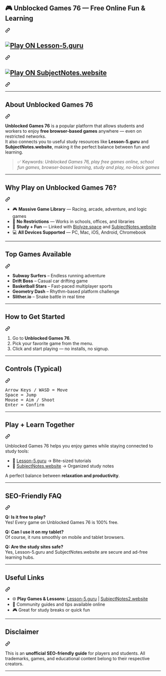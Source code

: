  <article class="markdown-body entry-content container-lg f5" itemprop="text"><div class="markdown-heading" dir="auto"><h1 class="heading-element" dir="auto">🎮 Unblocked Games 76 — Free Online Fun &amp; Learning</h1><a id="user-content--unblocked-games-76--free-online-fun--learning" class="anchor" aria-label="Permalink: 🎮 Unblocked Games 76 — Free Online Fun &amp; Learning" href="#-unblocked-games-76--free-online-fun--learning"><svg class="octicon octicon-link" viewBox="0 0 16 16" version="1.1" width="16" height="16" aria-hidden="true"><path d="m7.775 3.275 1.25-1.25a3.5 3.5 0 1 1 4.95 4.95l-2.5 2.5a3.5 3.5 0 0 1-4.95 0 .751.751 0 0 1 .018-1.042.751.751 0 0 1 1.042-.018 1.998 1.998 0 0 0 2.83 0l2.5-2.5a2.002 2.002 0 0 0-2.83-2.83l-1.25 1.25a.751.751 0 0 1-1.042-.018.751.751 0 0 1-.018-1.042Zm-4.69 9.64a1.998 1.998 0 0 0 2.83 0l1.25-1.25a.751.751 0 0 1 1.042.018.751.751 0 0 1 .018 1.042l-1.25 1.25a3.5 3.5 0 1 1-4.95-4.95l2.5-2.5a3.5 3.5 0 0 1 4.95 0 .751.751 0 0 1-.018 1.042.751.751 0 0 1-1.042.018 1.998 1.998 0 0 0-2.83 0l-2.5 2.5a1.998 1.998 0 0 0 0 2.83Z"></path></svg></a></div>
<p align="center" dir="auto">
</p><div class="markdown-heading" dir="auto"><h1 class="heading-element" dir="auto">  <a href="https://biolyze.space" rel="nofollow">
    <img src="https://camo.githubusercontent.com/d63269650332b46b18a3eb0a52f31547d67f66d025738525e66684aa4a3cc5e3/68747470733a2f2f696d672e736869656c64732e696f2f62616467652ff09f9a802d506c6179253230206f6e206b3132677572752e6e6c2d626c75653f7374796c653d666f722d7468652d6261646765266c6f676f3d676f6f676c652d6368726f6d65" alt="Play ON Lesson-5.guru" data-canonical-src="https://img.shields.io/badge/🚀-Play%20 on Biolyze.Space-blue?style=for-the-badge&amp;logo=google-chrome" style="max-width: 100%;">
  </a></h1><a id="user-content---------" class="anchor" aria-label="Permalink: " href="#--------"><svg class="octicon octicon-link" viewBox="0 0 16 16" version="1.1" width="16" height="16" aria-hidden="true"><path d="m7.775 3.275 1.25-1.25a3.5 3.5 0 1 1 4.95 4.95l-2.5 2.5a3.5 3.5 0 0 1-4.95 0 .751.751 0 0 1 .018-1.042.751.751 0 0 1 1.042-.018 1.998 1.998 0 0 0 2.83 0l2.5-2.5a2.002 2.002 0 0 0-2.83-2.83l-1.25 1.25a.751.751 0 0 1-1.042-.018.751.751 0 0 1-.018-1.042Zm-4.69 9.64a1.998 1.998 0 0 0 2.83 0l1.25-1.25a.751.751 0 0 1 1.042.018.751.751 0 0 1 .018 1.042l-1.25 1.25a3.5 3.5 0 1 1-4.95-4.95l2.5-2.5a3.5 3.5 0 0 1 4.95 0 .751.751 0 0 1-.018 1.042.751.751 0 0 1-1.042.018 1.998 1.998 0 0 0-2.83 0l-2.5 2.5a1.998 1.998 0 0 0 0 2.83Z"></path></svg></a></div>
   
<div class="markdown-heading" dir="auto"><h1 class="heading-element" dir="auto">  <a href="https://subjectnotes2.website/" rel="nofollow">
    <img src="https://camo.githubusercontent.com/c6b923e49139562eacafcf18235bc03c2cf3fa1ca60066c11653da06a3a75b25/68747470733a2f2f696d672e736869656c64732e696f2f62616467652ff09f8e922d506c6179253230206f6e205375626a6563744e6f7465732e776562736974652d677265656e3f7374796c653d666f722d7468652d6261646765266c6f676f3d676f6f676c652d6368726f6d65" alt="Play ON SubjectNotes.website" data-canonical-src="https://img.shields.io/badge/🎒-Play%20 on SubjectNotes.website-green?style=for-the-badge&amp;logo=google-chrome" style="max-width: 100%;">
  </a></h1><a id="user-content----------1" class="anchor" aria-label="Permalink: " href="#---------1"><svg class="octicon octicon-link" viewBox="0 0 16 16" version="1.1" width="16" height="16" aria-hidden="true"><path d="m7.775 3.275 1.25-1.25a3.5 3.5 0 1 1 4.95 4.95l-2.5 2.5a3.5 3.5 0 0 1-4.95 0 .751.751 0 0 1 .018-1.042.751.751 0 0 1 1.042-.018 1.998 1.998 0 0 0 2.83 0l2.5-2.5a2.002 2.002 0 0 0-2.83-2.83l-1.25 1.25a.751.751 0 0 1-1.042-.018.751.751 0 0 1-.018-1.042Zm-4.69 9.64a1.998 1.998 0 0 0 2.83 0l1.25-1.25a.751.751 0 0 1 1.042.018.751.751 0 0 1 .018 1.042l-1.25 1.25a3.5 3.5 0 1 1-4.95-4.95l2.5-2.5a3.5 3.5 0 0 1 4.95 0 .751.751 0 0 1-.018 1.042.751.751 0 0 1-1.042.018 1.998 1.998 0 0 0-2.83 0l-2.5 2.5a1.998 1.998 0 0 0 0 2.83Z"></path></svg></a></div>
<p dir="auto"></p>
<hr>
<div class="markdown-heading" dir="auto"><h2 class="heading-element" dir="auto">About Unblocked Games 76</h2><a id="user-content-about-unblocked-games-76" class="anchor" aria-label="Permalink: About Unblocked Games 76" href="#about-unblocked-games-76"><svg class="octicon octicon-link" viewBox="0 0 16 16" version="1.1" width="16" height="16" aria-hidden="true"><path d="m7.775 3.275 1.25-1.25a3.5 3.5 0 1 1 4.95 4.95l-2.5 2.5a3.5 3.5 0 0 1-4.95 0 .751.751 0 0 1 .018-1.042.751.751 0 0 1 1.042-.018 1.998 1.998 0 0 0 2.83 0l2.5-2.5a2.002 2.002 0 0 0-2.83-2.83l-1.25 1.25a.751.751 0 0 1-1.042-.018.751.751 0 0 1-.018-1.042Zm-4.69 9.64a1.998 1.998 0 0 0 2.83 0l1.25-1.25a.751.751 0 0 1 1.042.018.751.751 0 0 1 .018 1.042l-1.25 1.25a3.5 3.5 0 1 1-4.95-4.95l2.5-2.5a3.5 3.5 0 0 1 4.95 0 .751.751 0 0 1-.018 1.042.751.751 0 0 1-1.042.018 1.998 1.998 0 0 0-2.83 0l-2.5 2.5a1.998 1.998 0 0 0 0 2.83Z"></path></svg></a></div>
<p dir="auto"><strong>Unblocked Games 76</strong> is a popular platform that allows students and workers to enjoy <strong>free browser-based games</strong> anywhere — even on restricted networks.<br>
It also connects you to useful study resources like <strong>Lesson-5.guru</strong> and <strong>SubjectNotes.website</strong>, making it the perfect balance between fun and learning.</p>
<blockquote>
<p dir="auto">✅ Keywords: <em>Unblocked Games 76, play free games online, school fun games, browser-based learning, study and play, no-block games</em></p>
</blockquote>
<hr>
<div class="markdown-heading" dir="auto"><h2 class="heading-element" dir="auto">Why Play on Unblocked Games 76?</h2><a id="user-content-why-play-on-unblocked-games-76" class="anchor" aria-label="Permalink: Why Play on Unblocked Games 76?" href="#why-play-on-unblocked-games-76"><svg class="octicon octicon-link" viewBox="0 0 16 16" version="1.1" width="16" height="16" aria-hidden="true"><path d="m7.775 3.275 1.25-1.25a3.5 3.5 0 1 1 4.95 4.95l-2.5 2.5a3.5 3.5 0 0 1-4.95 0 .751.751 0 0 1 .018-1.042.751.751 0 0 1 1.042-.018 1.998 1.998 0 0 0 2.83 0l2.5-2.5a2.002 2.002 0 0 0-2.83-2.83l-1.25 1.25a.751.751 0 0 1-1.042-.018.751.751 0 0 1-.018-1.042Zm-4.69 9.64a1.998 1.998 0 0 0 2.83 0l1.25-1.25a.751.751 0 0 1 1.042.018.751.751 0 0 1 .018 1.042l-1.25 1.25a3.5 3.5 0 1 1-4.95-4.95l2.5-2.5a3.5 3.5 0 0 1 4.95 0 .751.751 0 0 1-.018 1.042.751.751 0 0 1-1.042.018 1.998 1.998 0 0 0-2.83 0l-2.5 2.5a1.998 1.998 0 0 0 0 2.83Z"></path></svg></a></div>
<ul dir="auto">
<li>🎮 <strong>Massive Game Library</strong> — Racing, arcade, adventure, and logic games</li>
<li>🔑 <strong>No Restrictions</strong> — Works in schools, offices, and libraries</li>
<li>📖 <strong>Study + Fun</strong> — Linked with <a href="https://biolyze.space" rel="nofollow">Biolyze.space</a> and <a href="https://subjectnotes2.website/" rel="nofollow">SubjectNotes.website</a></li>
<li>💻 <strong>All Devices Supported</strong> — PC, Mac, iOS, Android, Chromebook</li>
</ul>
<hr>
<div class="markdown-heading" dir="auto"><h2 class="heading-element" dir="auto">Top Games Available</h2><a id="user-content-top-games-available" class="anchor" aria-label="Permalink: Top Games Available" href="#top-games-available"><svg class="octicon octicon-link" viewBox="0 0 16 16" version="1.1" width="16" height="16" aria-hidden="true"><path d="m7.775 3.275 1.25-1.25a3.5 3.5 0 1 1 4.95 4.95l-2.5 2.5a3.5 3.5 0 0 1-4.95 0 .751.751 0 0 1 .018-1.042.751.751 0 0 1 1.042-.018 1.998 1.998 0 0 0 2.83 0l2.5-2.5a2.002 2.002 0 0 0-2.83-2.83l-1.25 1.25a.751.751 0 0 1-1.042-.018.751.751 0 0 1-.018-1.042Zm-4.69 9.64a1.998 1.998 0 0 0 2.83 0l1.25-1.25a.751.751 0 0 1 1.042.018.751.751 0 0 1 .018 1.042l-1.25 1.25a3.5 3.5 0 1 1-4.95-4.95l2.5-2.5a3.5 3.5 0 0 1 4.95 0 .751.751 0 0 1-.018 1.042.751.751 0 0 1-1.042.018 1.998 1.998 0 0 0-2.83 0l-2.5 2.5a1.998 1.998 0 0 0 0 2.83Z"></path></svg></a></div>
<ul dir="auto">
<li><strong>Subway Surfers</strong> – Endless running adventure</li>
<li><strong>Drift Boss</strong> – Casual car drifting game</li>
<li><strong>Basketball Stars</strong> – Fast-paced multiplayer sports</li>
<li><strong>Geometry Dash</strong> – Rhythm-based platform challenge</li>
<li><strong>Slither.io</strong> – Snake battle in real time</li>
</ul>
<hr>
<div class="markdown-heading" dir="auto"><h2 class="heading-element" dir="auto">How to Get Started</h2><a id="user-content-how-to-get-started" class="anchor" aria-label="Permalink: How to Get Started" href="#how-to-get-started"><svg class="octicon octicon-link" viewBox="0 0 16 16" version="1.1" width="16" height="16" aria-hidden="true"><path d="m7.775 3.275 1.25-1.25a3.5 3.5 0 1 1 4.95 4.95l-2.5 2.5a3.5 3.5 0 0 1-4.95 0 .751.751 0 0 1 .018-1.042.751.751 0 0 1 1.042-.018 1.998 1.998 0 0 0 2.83 0l2.5-2.5a2.002 2.002 0 0 0-2.83-2.83l-1.25 1.25a.751.751 0 0 1-1.042-.018.751.751 0 0 1-.018-1.042Zm-4.69 9.64a1.998 1.998 0 0 0 2.83 0l1.25-1.25a.751.751 0 0 1 1.042.018.751.751 0 0 1 .018 1.042l-1.25 1.25a3.5 3.5 0 1 1-4.95-4.95l2.5-2.5a3.5 3.5 0 0 1 4.95 0 .751.751 0 0 1-.018 1.042.751.751 0 0 1-1.042.018 1.998 1.998 0 0 0-2.83 0l-2.5 2.5a1.998 1.998 0 0 0 0 2.83Z"></path></svg></a></div>
<ol dir="auto">
<li>Go to <strong>Unblocked Games 76</strong>.</li>
<li>Pick your favorite game from the menu.</li>
<li>Click and start playing — no installs, no signup.</li>
</ol>
<hr>
<div class="markdown-heading" dir="auto"><h2 class="heading-element" dir="auto">Controls (Typical)</h2><a id="user-content-controls-typical" class="anchor" aria-label="Permalink: Controls (Typical)" href="#controls-typical"><svg class="octicon octicon-link" viewBox="0 0 16 16" version="1.1" width="16" height="16" aria-hidden="true"><path d="m7.775 3.275 1.25-1.25a3.5 3.5 0 1 1 4.95 4.95l-2.5 2.5a3.5 3.5 0 0 1-4.95 0 .751.751 0 0 1 .018-1.042.751.751 0 0 1 1.042-.018 1.998 1.998 0 0 0 2.83 0l2.5-2.5a2.002 2.002 0 0 0-2.83-2.83l-1.25 1.25a.751.751 0 0 1-1.042-.018.751.751 0 0 1-.018-1.042Zm-4.69 9.64a1.998 1.998 0 0 0 2.83 0l1.25-1.25a.751.751 0 0 1 1.042.018.751.751 0 0 1 .018 1.042l-1.25 1.25a3.5 3.5 0 1 1-4.95-4.95l2.5-2.5a3.5 3.5 0 0 1 4.95 0 .751.751 0 0 1-.018 1.042.751.751 0 0 1-1.042.018 1.998 1.998 0 0 0-2.83 0l-2.5 2.5a1.998 1.998 0 0 0 0 2.83Z"></path></svg></a></div>
<div class="highlight highlight-text-adblock notranslate position-relative overflow-auto" dir="auto" data-snippet-clipboard-copy-content="Arrow Keys / WASD = Move
Space = Jump
Mouse = Aim / Shoot
Enter = Confirm"><pre>Arrow Keys / WASD = Move
Space = Jump
Mouse = Aim / Shoot
Enter = Confirm</pre></div>
<hr>
<div class="markdown-heading" dir="auto"><h2 class="heading-element" dir="auto">Play + Learn Together</h2><a id="user-content-play--learn-together" class="anchor" aria-label="Permalink: Play + Learn Together" href="#play--learn-together"><svg class="octicon octicon-link" viewBox="0 0 16 16" version="1.1" width="16" height="16" aria-hidden="true"><path d="m7.775 3.275 1.25-1.25a3.5 3.5 0 1 1 4.95 4.95l-2.5 2.5a3.5 3.5 0 0 1-4.95 0 .751.751 0 0 1 .018-1.042.751.751 0 0 1 1.042-.018 1.998 1.998 0 0 0 2.83 0l2.5-2.5a2.002 2.002 0 0 0-2.83-2.83l-1.25 1.25a.751.751 0 0 1-1.042-.018.751.751 0 0 1-.018-1.042Zm-4.69 9.64a1.998 1.998 0 0 0 2.83 0l1.25-1.25a.751.751 0 0 1 1.042.018.751.751 0 0 1 .018 1.042l-1.25 1.25a3.5 3.5 0 1 1-4.95-4.95l2.5-2.5a3.5 3.5 0 0 1 4.95 0 .751.751 0 0 1-.018 1.042.751.751 0 0 1-1.042.018 1.998 1.998 0 0 0-2.83 0l-2.5 2.5a1.998 1.998 0 0 0 0 2.83Z"></path></svg></a></div>
<p dir="auto">Unblocked Games 76 helps you enjoy games while staying connected to study tools:</p>
<ul dir="auto">
<li>📘 <a href="https://lesson-5.guru" rel="nofollow">Lesson-5.guru</a> → Bite-sized tutorials</li>
<li>📝 <a href="https://subjectnotes.website/" rel="nofollow">SubjectNotes.website</a> → Organized study notes</li>
</ul>
<p dir="auto">A perfect balance between <strong>relaxation and productivity</strong>.</p>
<hr>
<div class="markdown-heading" dir="auto"><h2 class="heading-element" dir="auto">SEO-Friendly FAQ</h2><a id="user-content-seo-friendly-faq" class="anchor" aria-label="Permalink: SEO-Friendly FAQ" href="#seo-friendly-faq"><svg class="octicon octicon-link" viewBox="0 0 16 16" version="1.1" width="16" height="16" aria-hidden="true"><path d="m7.775 3.275 1.25-1.25a3.5 3.5 0 1 1 4.95 4.95l-2.5 2.5a3.5 3.5 0 0 1-4.95 0 .751.751 0 0 1 .018-1.042.751.751 0 0 1 1.042-.018 1.998 1.998 0 0 0 2.83 0l2.5-2.5a2.002 2.002 0 0 0-2.83-2.83l-1.25 1.25a.751.751 0 0 1-1.042-.018.751.751 0 0 1-.018-1.042Zm-4.69 9.64a1.998 1.998 0 0 0 2.83 0l1.25-1.25a.751.751 0 0 1 1.042.018.751.751 0 0 1 .018 1.042l-1.25 1.25a3.5 3.5 0 1 1-4.95-4.95l2.5-2.5a3.5 3.5 0 0 1 4.95 0 .751.751 0 0 1-.018 1.042.751.751 0 0 1-1.042.018 1.998 1.998 0 0 0-2.83 0l-2.5 2.5a1.998 1.998 0 0 0 0 2.83Z"></path></svg></a></div>
<p dir="auto"><strong>Q: Is it free to play?</strong><br>
Yes! Every game on Unblocked Games 76 is 100% free.</p>
<p dir="auto"><strong>Q: Can I use it on my tablet?</strong><br>
Of course, it runs smoothly on mobile and tablet browsers.</p>
<p dir="auto"><strong>Q: Are the study sites safe?</strong><br>
Yes, Lesson-5.guru and SubjectNotes.website are secure and ad-free learning hubs.</p>
<hr>
<div class="markdown-heading" dir="auto"><h2 class="heading-element" dir="auto">Useful Links</h2><a id="user-content-useful-links" class="anchor" aria-label="Permalink: Useful Links" href="#useful-links"><svg class="octicon octicon-link" viewBox="0 0 16 16" version="1.1" width="16" height="16" aria-hidden="true"><path d="m7.775 3.275 1.25-1.25a3.5 3.5 0 1 1 4.95 4.95l-2.5 2.5a3.5 3.5 0 0 1-4.95 0 .751.751 0 0 1 .018-1.042.751.751 0 0 1 1.042-.018 1.998 1.998 0 0 0 2.83 0l2.5-2.5a2.002 2.002 0 0 0-2.83-2.83l-1.25 1.25a.751.751 0 0 1-1.042-.018.751.751 0 0 1-.018-1.042Zm-4.69 9.64a1.998 1.998 0 0 0 2.83 0l1.25-1.25a.751.751 0 0 1 1.042.018.751.751 0 0 1 .018 1.042l-1.25 1.25a3.5 3.5 0 1 1-4.95-4.95l2.5-2.5a3.5 3.5 0 0 1 4.95 0 .751.751 0 0 1-.018 1.042.751.751 0 0 1-1.042.018 1.998 1.998 0 0 0-2.83 0l-2.5 2.5a1.998 1.998 0 0 0 0 2.83Z"></path></svg></a></div>
<ul dir="auto">
<li>🌐 <strong>Play Games &amp; Lessons</strong>: <a href="https://lesson-5.guru" rel="nofollow">Lesson-5.guru</a> | <a href="https://subjectnotes2.website/" rel="nofollow">SubjectNotes2.website</a></li>
<li>📘 Community guides and tips available online</li>
<li>🎮 Great for study breaks or quick fun</li>
</ul>
<hr>
<div class="markdown-heading" dir="auto"><h2 class="heading-element" dir="auto">Disclaimer</h2><a id="user-content-disclaimer" class="anchor" aria-label="Permalink: Disclaimer" href="#disclaimer"><svg class="octicon octicon-link" viewBox="0 0 16 16" version="1.1" width="16" height="16" aria-hidden="true"><path d="m7.775 3.275 1.25-1.25a3.5 3.5 0 1 1 4.95 4.95l-2.5 2.5a3.5 3.5 0 0 1-4.95 0 .751.751 0 0 1 .018-1.042.751.751 0 0 1 1.042-.018 1.998 1.998 0 0 0 2.83 0l2.5-2.5a2.002 2.002 0 0 0-2.83-2.83l-1.25 1.25a.751.751 0 0 1-1.042-.018.751.751 0 0 1-.018-1.042Zm-4.69 9.64a1.998 1.998 0 0 0 2.83 0l1.25-1.25a.751.751 0 0 1 1.042.018.751.751 0 0 1 .018 1.042l-1.25 1.25a3.5 3.5 0 1 1-4.95-4.95l2.5-2.5a3.5 3.5 0 0 1 4.95 0 .751.751 0 0 1-.018 1.042.751.751 0 0 1-1.042.018 1.998 1.998 0 0 0-2.83 0l-2.5 2.5a1.998 1.998 0 0 0 0 2.83Z"></path></svg></a></div>
<p dir="auto">This is an <strong>unofficial SEO-friendly guide</strong> for players and students.
All trademarks, games, and educational content belong to their respective creators.</p>
<hr>
<div class="snippet-clipboard-content notranslate position-relative overflow-auto" data-snippet-clipboard-copy-content="
---

"><pre class="notranslate"><code>
---


</code></pre></div>
</article>
